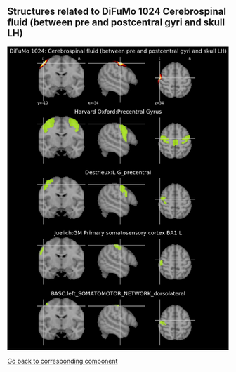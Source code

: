 


## Structures related to DiFuMo 1024 Cerebrospinal fluid (between pre and postcentral gyri and skull LH)

![278](278.jpg "Structures related to DiFuMo 1024 Cerebrospinal fluid (between pre and postcentral gyri and skull LH)")

[Go back to corresponding component](https://parietal-inria.github.io/DiFuMo/1024/html/278.html)